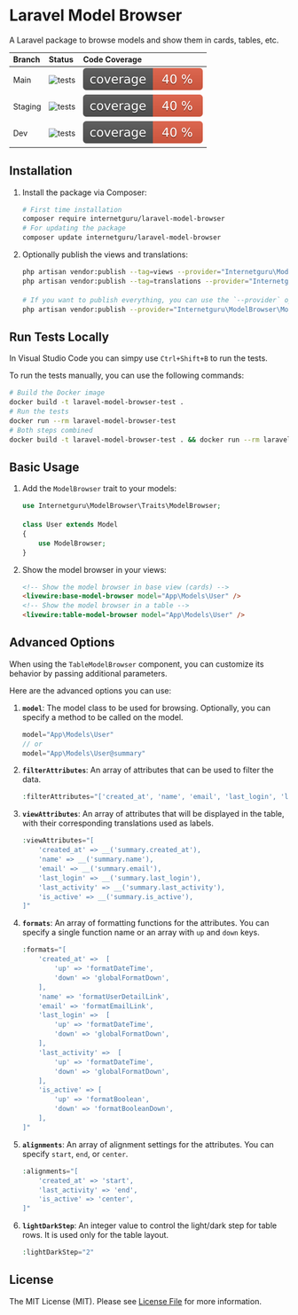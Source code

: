 # Laravel Model Browser

A Laravel package to browse models and show them in cards, tables, etc.

| Branch  | Status | Code Coverage |
| :------------- | :------------- | :------------- |
| Main | ![tests](https://github.com/internetguru/laravel-model-browser/actions/workflows/test.yml/badge.svg?branch=main) | ![coverage](https://raw.githubusercontent.com/internetguru/laravel-model-browser/refs/heads/badges/main-coverage.svg) |
| Staging | ![tests](https://github.com/internetguru/laravel-model-browser/actions/workflows/test.yml/badge.svg?branch=staging) | ![coverage](https://raw.githubusercontent.com/internetguru/laravel-model-browser/refs/heads/badges/staging-coverage.svg) |
| Dev | ![tests](https://github.com/internetguru/laravel-model-browser/actions/workflows/test.yml/badge.svg?branch=dev) | ![coverage](https://raw.githubusercontent.com/internetguru/laravel-model-browser/refs/heads/badges/dev-coverage.svg) |

## Installation

1. Install the package via Composer:

    ```sh
    # First time installation
    composer require internetguru/laravel-model-browser
    # For updating the package
    composer update internetguru/laravel-model-browser
    ```

2. Optionally publish the views and translations:

    ```sh
    php artisan vendor:publish --tag=views --provider="Internetguru\ModelBrowser\ModelBrowserServiceProvider"
    php artisan vendor:publish --tag=translations --provider="Internetguru\ModelBrowser\ModelBrowserServiceProvider"

    # If you want to publish everything, you can use the `--provider` option:
    php artisan vendor:publish --provider="Internetguru\ModelBrowser\ModelBrowserServiceProvider"
    ```

## Run Tests Locally

In Visual Studio Code you can simpy use `Ctrl+Shift+B` to run the tests.

To run the tests manually, you can use the following commands:

```sh
# Build the Docker image
docker build -t laravel-model-browser-test .
# Run the tests
docker run --rm laravel-model-browser-test
# Both steps combined
docker build -t laravel-model-browser-test . && docker run --rm laravel-model-browser-test
```


## Basic Usage

1. Add the `ModelBrowser` trait to your models:

    ```php
    use Internetguru\ModelBrowser\Traits\ModelBrowser;

    class User extends Model
    {
        use ModelBrowser;
    }
    ```

2. Show the model browser in your views:

    ```html
    <!-- Show the model browser in base view (cards) -->
    <livewire:base-model-browser model="App\Models\User" />
    <!-- Show the model browser in a table -->
    <livewire:table-model-browser model="App\Models\User" />
    ```

## Advanced Options

When using the `TableModelBrowser` component, you can customize its behavior by passing additional parameters.

Here are the advanced options you can use:

1. **`model`**: The model class to be used for browsing. Optionally, you can specify a method to be called on the model.
    ```php
    model="App\Models\User"
    // or
    model="App\Models\User@summary"
    ```

2. **`filterAttributes`**: An array of attributes that can be used to filter the data.
    ```php
    :filterAttributes="['created_at', 'name', 'email', 'last_login', 'last_activity', 'is_active']"
    ```

3. **`viewAttributes`**: An array of attributes that will be displayed in the table, with their corresponding translations used as labels.
    ```php
    :viewAttributes="[
        'created_at' => __('summary.created_at'),
        'name' => __('summary.name'),
        'email' => __('summary.email'),
        'last_login' => __('summary.last_login'),
        'last_activity' => __('summary.last_activity'),
        'is_active' => __('summary.is_active'),
    ]"
    ```

4. **`formats`**: An array of formatting functions for the attributes. You can specify a single function name or an array with `up` and `down` keys.
    ```php
    :formats="[
        'created_at' =>  [
            'up' => 'formatDateTime',
            'down' => 'globalFormatDown',
        ],
        'name' => 'formatUserDetailLink',
        'email' => 'formatEmailLink',
        'last_login' =>  [
            'up' => 'formatDateTime',
            'down' => 'globalFormatDown',
        ],
        'last_activity' =>  [
            'up' => 'formatDateTime',
            'down' => 'globalFormatDown',
        ],
        'is_active' => [
            'up' => 'formatBoolean',
            'down' => 'formatBooleanDown',
        ],
    ]"
    ```

5. **`alignments`**: An array of alignment settings for the attributes. You can specify `start`, `end`, or `center`.
    ```php
    :alignments="[
        'created_at' => 'start',
        'last_activity' => 'end',
        'is_active' => 'center',
    ]"
    ```

6. **`lightDarkStep`**: An integer value to control the light/dark step for table rows. It is used only for the table layout.
    ```php
    :lightDarkStep="2"
    ```

## License

The MIT License (MIT). Please see [License File](LICENSE.md) for more information.

